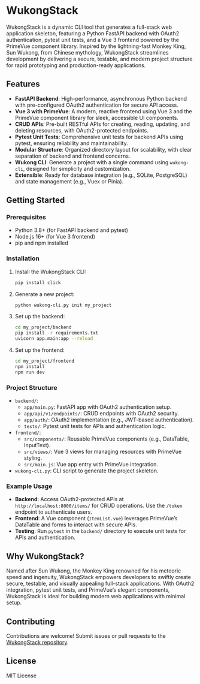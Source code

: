 # WukongStack

WukongStack is a dynamic CLI tool that generates a full-stack web application skeleton, featuring a Python FastAPI backend with OAuth2 authentication, pytest unit tests, and a Vue 3 frontend powered by the PrimeVue component library. Inspired by the lightning-fast Monkey King, Sun Wukong, from Chinese mythology, WukongStack streamlines development by delivering a secure, testable, and modern project structure for rapid prototyping and production-ready applications.

## Features

- **FastAPI Backend**: High-performance, asynchronous Python backend with pre-configured OAuth2 authentication for secure API access.
- **Vue 3 with PrimeVue**: A modern, reactive frontend using Vue 3 and the PrimeVue component library for sleek, accessible UI components.
- **CRUD APIs**: Pre-built RESTful APIs for creating, reading, updating, and deleting resources, with OAuth2-protected endpoints.
- **Pytest Unit Tests**: Comprehensive unit tests for backend APIs using pytest, ensuring reliability and maintainability.
- **Modular Structure**: Organized directory layout for scalability, with clear separation of backend and frontend concerns.
- **Wukong CLI**: Generate a project with a single command using `wukong-cli`, designed for simplicity and customization.
- **Extensible**: Ready for database integration (e.g., SQLite, PostgreSQL) and state management (e.g., Vuex or Pinia).

## Getting Started

### Prerequisites
- Python 3.8+ (for FastAPI backend and pytest)
- Node.js 16+ (for Vue 3 frontend)
- pip and npm installed

### Installation
1. Install the WukongStack CLI:
   ```bash
   pip install click
   ```
2. Generate a new project:
   ```bash
   python wukong-cli.py init my_project
   ```
3. Set up the backend:
   ```bash
   cd my_project/backend
   pip install -r requirements.txt
   uvicorn app.main:app --reload
   ```
4. Set up the frontend:
   ```bash
   cd my_project/frontend
   npm install
   npm run dev
   ```

### Project Structure
- `backend/`:
  - `app/main.py`: FastAPI app with OAuth2 authentication setup.
  - `app/api/v1/endpoints/`: CRUD endpoints with OAuth2 security.
  - `app/auth/`: OAuth2 implementation (e.g., JWT-based authentication).
  - `tests/`: Pytest unit tests for APIs and authentication logic.
- `frontend/`:
  - `src/components/`: Reusable PrimeVue components (e.g., DataTable, InputText).
  - `src/views/`: Vue 3 views for managing resources with PrimeVue styling.
  - `src/main.js`: Vue app entry with PrimeVue integration.
- `wukong-cli.py`: CLI script to generate the project skeleton.

### Example Usage
- **Backend**: Access OAuth2-protected APIs at `http://localhost:8000/items/` for CRUD operations. Use the `/token` endpoint to authenticate users.
- **Frontend**: A Vue component (`ItemList.vue`) leverages PrimeVue’s DataTable and forms to interact with secure APIs.
- **Testing**: Run `pytest` in the `backend/` directory to execute unit tests for APIs and authentication.

## Why WukongStack?
Named after Sun Wukong, the Monkey King renowned for his meteoric speed and ingenuity, WukongStack empowers developers to swiftly create secure, testable, and visually appealing full-stack applications. With OAuth2 integration, pytest unit tests, and PrimeVue’s elegant components, WukongStack is ideal for building modern web applications with minimal setup.

## Contributing
Contributions are welcome! Submit issues or pull requests to the [WukongStack repository](https://github.com/your-repo/wukongstack).

## License
MIT License
